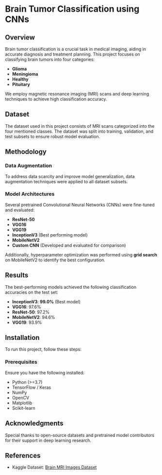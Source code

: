 # Brain Tumor Classification using CNNs

## Overview
Brain tumor classification is a crucial task in medical imaging, aiding in accurate diagnosis and treatment planning. This project focuses on classifying brain tumors into four categories:
- **Glioma**
- **Meningioma**
- **Healthy**
- **Pituitary**

We employ magnetic resonance imaging (MRI) scans and deep learning techniques to achieve high classification accuracy.

## Dataset
The dataset used in this project consists of MRI scans categorized into the four mentioned classes. The dataset was split into training, validation, and test subsets to ensure robust model evaluation.

## Methodology
### Data Augmentation
To address data scarcity and improve model generalization, data augmentation techniques were applied to all dataset subsets.

### Model Architectures
Several pretrained Convolutional Neural Networks (CNNs) were fine-tuned and evaluated:
- **ResNet-50**
- **VGG16**
- **VGG19**
- **InceptionV3** (Best performing model)
- **MobileNetV2**
- **Custom CNN** (Developed and evaluated for comparison)

Additionally, hyperparameter optimization was performed using **grid search** on MobileNetV2 to identify the best configuration.

## Results
The best-performing models achieved the following classification accuracies on the test set:
- **InceptionV3**: **99.0%** (Best model)
- **VGG16**: 97.6%
- **ResNet-50**: 97.2%
- **MobileNetV2**: 94.6%
- **VGG19**: 93.9%

## Installation
To run this project, follow these steps:

### Prerequisites
Ensure you have the following installed:
- Python (>=3.7)
- TensorFlow / Keras
- NumPy
- OpenCV
- Matplotlib
- Scikit-learn

## Acknowledgments
Special thanks to open-source datasets and pretrained model contributors for their support in deep learning research.

## References
- Kaggle Dataset: [Brain MRI Images Dataset](https://www.kaggle.com/datasets/masoudnickparvar/brain-tumor-mri-dataset)
